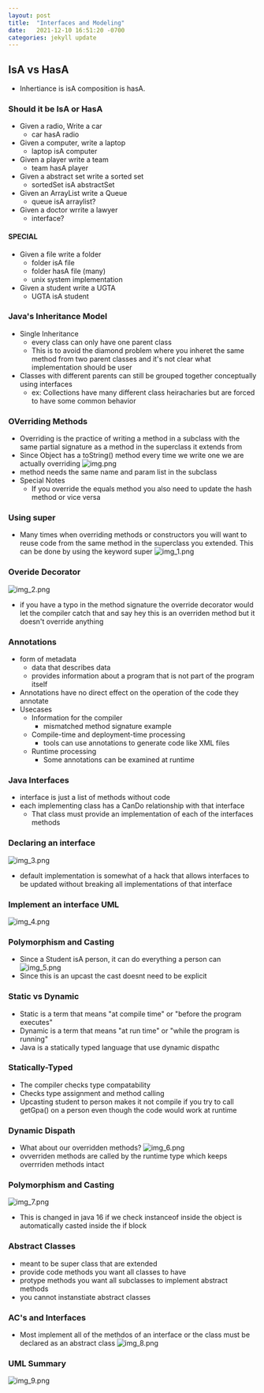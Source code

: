 ```yaml
---
layout: post
title:  "Interfaces and Modeling"
date:   2021-12-10 16:51:20 -0700
categories: jekyll update
---
```


<link rel="stylesheet" href="/assets/style.css">

## IsA vs HasA
- Inhertiance is isA composition is hasA. 

### Should it be IsA or HasA
- Given a radio, Write a car
  - car hasA radio
- Given a computer, write a laptop 
  - laptop isA computer
- Given a player write a team 
  - team hasA player
- Given a abstract set write a sorted set 
  - sortedSet isA abstractSet
- Given an ArrayList write a Queue
  - queue isA arraylist?
- Given a doctor wrrite a lawyer
  - interface? 
#### SPECIAL
- Given a file write a folder
  - folder isA file 
  - folder hasA file (many)
  - unix system implementation 
- Given a student write a UGTA
  - UGTA isA student 

### Java's Inheritance Model
- Single Inheritance
  - every class can only have one parent class
  - This is to avoid the diamond problem where you inheret the same method from two parent classes and it's not 
  clear what implementation should be user
- Classes with different parents can still be grouped together conceptually using interfaces
  - ex: Collections have many different class heiracharies but are forced to have some common behavior

### OVerriding Methods 
- Overriding is the practice of writing a method in a subclass with the same partial signature as a method in the 
superclass it extends from 
- Since Object has a toString() method every time we write one we are actually overriding 
![img.png](/assets/interfaces_modeling/img.png?style=centerme)
- method needs the same name and param list in the subclass
- Special Notes
  - If you override the equals method you also need to update the hash method or vice versa

### Using super
- Many times when overriding methods or constructors you will want to reuse code from the same method in the superclass 
you extended. This can be done by using the keyword super
![img_1.png](/assets/interfaces_modeling/img_1.png?style=centerme)

### Overide Decorator 
![img_2.png](/assets/interfaces_modeling/img_2.png?style=centerme)
- if you have a typo in the method signature the override decorator would let the compiler catch that and say hey 
this is an overriden method but it doesn't override anything 

### Annotations
- form of metadata
  - data that describes data
  - provides information about a program that is not part of the program itself
- Annotations have no direct effect on the operation of the code they annotate
- Usecases
  - Information for the compiler 
    - mismatched method signature example
  - Compile-time and deployment-time processing
    - tools can use annotations to generate code like XML files
  - Runtime processing 
    - Some annotations can be examined at runtime

### Java Interfaces
- interface is just a list of methods without code 
- each implementing class has a CanDo relationship with that interface
  - That class must provide an implementation of each of the interfaces methods

### Declaring an interface
![img_3.png](/assets/interfaces_modeling/img_3.png?style=centerme)
- default implementation is somewhat of a hack that allows interfaces to be updated without breaking all 
implementations of that interface

### Implement an interface UML
![img_4.png](/assets/interfaces_modeling/img_4.png?style=centerme)

### Polymorphism and Casting
- Since a Student isA person, it can do everything a person can
![img_5.png](/assets/interfaces_modeling/img_5.png?style=centerme)
- Since this is an upcast the cast doesnt need to be explicit 

### Static vs Dynamic
- Static is a term that means "at compile time" or "before the program executes"
- Dynamic is a term that means "at run time" or "while the program is running"
- Java is a statically typed language that use dynamic dispathc

### Statically-Typed
- The compiler checks type compatability 
- Checks type assignment and method calling 
- Upcasting student to person makes it not compile if you try to call getGpa() on a person even though the code 
would work at runtime 

### Dynamic Dispath 
- What about our overridden methods?
![img_6.png](/assets/interfaces_modeling/img_6.png?style=centerme)
- ovverriden methods are called by the runtime type which keeps overrriden methods intact 

### Polymorphism and Casting 
![img_7.png](/assets/interfaces_modeling/img_7.png?style=centerme)
- This is changed in java 16 if we check instanceof inside the object is automatically casted inside the if block 

### Abstract Classes
- meant to be super class that are extended 
- provide code methods you want all classes to have 
- protype methods you want all subclasses to implement abstract methods 
- you  cannot instanstiate abstract classes 

### AC's and Interfaces
- Most implement all of the methdos of an interface or the class must be declared as an abstract class 
![img_8.png](/assets/interfaces_modeling/img_8.png?style=centerme)

### UML Summary
![img_9.png](/assets/interfaces_modeling/img_9.png?style=centerme)


